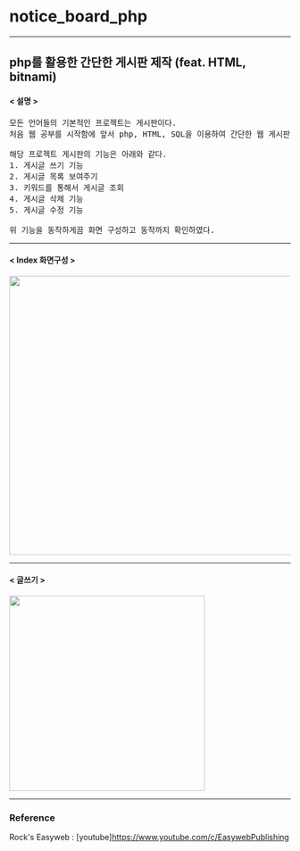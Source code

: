 # notice_board_php
------------------
## php를 활용한 간단한 게시판 제작 (feat. HTML, bitnami)

#### < 설명 >
<pre>
모든 언어들의 기본적인 프로젝트는 게시판이다.
처음 웹 공부를 시작함에 앞서 php, HTML, SQL을 이용하여 간단한 웹 게시판을 제작한다.

해당 프로젝트 게시판의 기능은 아래와 같다.
1. 게시글 쓰기 기능
2. 게시글 목록 보여주기
3. 키워드를 통해서 게시글 조회
4. 게시글 삭제 기능
5. 게시글 수정 기능

위 기능을 동작하게끔 화면 구성하고 동작까지 확인하였다.
</pre>
------------------
#### < Index 화면구성 >
<img src="https://user-images.githubusercontent.com/108309664/178682287-0b7fdc65-9da8-40f7-933f-1a506a3024fb.png" width="600" height="500">

------------------
#### < 글쓰기 >
<img src="https://user-images.githubusercontent.com/108309664/178683571-abdc4979-0dad-44ea-8050-1e42999c6281.png" width="350" height="350">

------------------
### Reference

Rock's Easyweb : [youtube]https://www.youtube.com/c/EasywebPublishing
